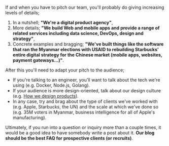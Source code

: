 If and when you have to pitch our team, you'll probably do giving increasing levels of details;

1. In a nutshell; **"We're a digital product agency"**,
1. More details; **"We build Web and mobile apps and provide a range of related services including data science, DevOps, design and strategy"**,
1. Concrete examples and bragging; **"We've built things like the software that ran the Myanmar elections with USAID to rebuilding Starbucks' entire digital strategy for the Chinese market (mobile apps, websites, payment gateways...)"**.

After this you'll need to adapt your pitch to the audience;

- If you're talking to an engineer, you'll want to talk about the tech we're using (e.g. Docker, Node.js, Golang).
- If your audience is more design-oriented, talk about our design culture (e.g. [How we design products](https://wiredcraft.com/blog/how-we-design-products/)).
- In any case, try and brag about the type of clients we've worked with (e.g. Apple, Starbucks, the UN) and the scale at which we've done so (e.g. 35M voters in Myanmar, business intelligence for all of Apple's manufacturing).

Ultimately, if you run into a question or inquiry more than a couple times, it would be a good idea to have somebody write a post about it. **Our blog should be the best FAQ for prospective clients (or recruits)**.